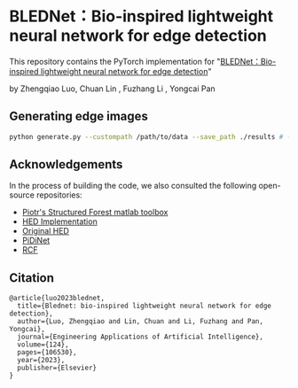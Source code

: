 # BLEDNet：Bio-inspired lightweight neural network for edge detection

This repository contains the PyTorch implementation for "[BLEDNet：Bio-inspired lightweight neural network for edge detection](https://doi.org/10.1016/j.engappai.2023.106530)" 

by 
Zhengqiao Luo,
Chuan Lin ,
Fuzhang Li ,
Yongcai Pan


## Generating edge images
```bash
python generate.py --custompath /path/to/data --save_path ./results # --invert # generate inverse edge map
```

## Acknowledgements
In the process of building the code, we also consulted the following open-source repositories:<br>
- [Piotr's Structured Forest matlab toolbox](https://github.com/pdollar/edges)
- [HED Implementation](https://github.com/xwjabc/hed)
- [Original HED](https://github.com/s9xie/hed)
- [PiDiNet](https://github.com/hellozhuo/pidinet)<br>
- [RCF](https://github.com/yun-liu/rcf)<br>



## Citation
~~~
@article{luo2023blednet,
  title={Blednet: bio-inspired lightweight neural network for edge detection},
  author={Luo, Zhengqiao and Lin, Chuan and Li, Fuzhang and Pan, Yongcai},
  journal={Engineering Applications of Artificial Intelligence},
  volume={124},
  pages={106530},
  year={2023},
  publisher={Elsevier}
}
~~~